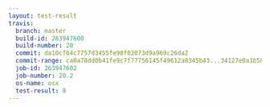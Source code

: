 ```yaml
---
layout: test-result
travis:
  branch: master
  build-id: 263947600
  build-number: 20
  commit: da10cf04c7757d3455fe90f02073d9a969c26da2
  commit-range: ca0a78dd0b41fe9c7f77756145f49612a8345b43...34127e0a1b58a89c5373edcc84d89c1e20259dbe
  job-id: 263947602
  job-number: 20.2
  os-name: osx
  test-result: 0
---
```

